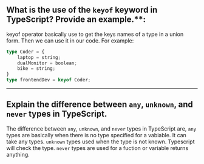 ## What is the use of the `keyof` keyword in TypeScript? Provide an example.**:

keyof operator basically use to get the keys names of a type in a union form. Then we can use it in our code. For example:

```ts
type Coder = {
    laptop = string;
    dualMonitor = boolean;
    bike = string;
}
type frontendDev = keyof Coder;
```

---


## Explain the difference between `any`, `unknown`, and `never` types in TypeScript.

The difference between `any`, `unknown`, and `never` types in TypeScript are,
`any` types are basically when there is no type specified for a vabiable. It can take any types.
`unknown` types used when the type is not known. Typescript will check the type.
`never` types are used for a fuction or variable returns anything.
